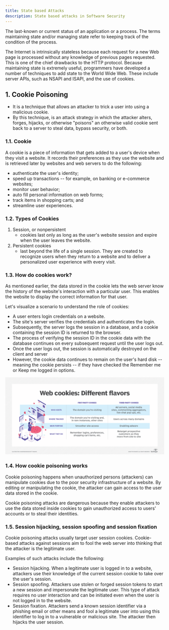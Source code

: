 ```yaml
---
title: State based Attacks
description: State based attacks in Software Security
---
```


The last-known or current status of an application or a process. The terms maintaining state and/or managing state refer to keeping track of the condition of the process.

The Internet is intrinsically stateless because each request for a new Web page is processed without any knowledge of previous pages requested. This is one of the chief drawbacks to the HTTP protocol. Because maintaining state is extremely useful, programmers have developed a number of techniques to add state to the World Wide Web. These include server APIs, such as NSAPI and ISAPI, and the use of cookies. 


## 1. Cookie Poisoning

- It is a technique that allows an attacker to trick a user into using a malicious cookie.
- By this technique, is an attack strategy in which the attacker alters, forges, hijacks, or otherwise "poisons" an otherwise valid cookie sent back to a server to steal data, bypass security, or both.
### 1.1. Cookie
A cookie is a piece of information that gets added to a user's device when they visit a website. It records their preferences as they use the website and is retrieved later by websites and web servers to do the following:

- authenticate the user's identity;
- speed up transactions -- for example, on banking or e-commerce websites;
- monitor user behavior;
- auto fill personal information on web forms;
- track items in shopping carts; and
- streamline user experiences.

### 1.2. Types of Cookies

1. Session, or nonpersistent
   - cookies last only as long as the user's website session and expire when the user leaves the website.
2. Persistent cookies
   - last beyond the life of a single session. They are created to recognize users when they return to a website and to deliver a personalized user experience with every visit.

### 1.3. How do cookies work?

As mentioned earlier, the data stored in the cookie lets the web server know the history of the website's interaction with a particular user. This enables the website to display the correct information for that user.

Let's visualize a scenario to understand the role of cookies:

  - A user enters login credentials on a website.
  - The site's server verifies the credentials and authenticates the login.
  - Subsequently, the server logs the session in a database, and a cookie containing the session ID is returned to the browser.
  - The process of verifying the session ID in the cookie data with the database continues on every subsequent request until the user logs out.
  - Once the user logs out, the session is automatically destroyed on the client and server
  - However, the cookie data continues to remain on the user's hard disk -- meaning the cookie persists -- if they have checked the Remember me or Keep me logged in options.
  
![Cookies](../assets/images/cookie-poisoning.png)

### 1.4. How cookie poisoning works

Cookie poisoning happens when unauthorized persons (attackers) can manipulate cookies due to the poor security infrastructure of a website. By editing or manipulating the cookie, the attacker can gain access to the user data stored in the cookie.

Cookie poisoning attacks are dangerous because they enable attackers to use the data stored inside cookies to gain unauthorized access to users' accounts or to steal their identities.

### 1.5. Session hijacking, session spoofing and session fixation

Cookie poisoning attacks usually target user session cookies. Cookie-based attacks against sessions aim to fool the web server into thinking that the attacker is the legitimate user.

Examples of such attacks include the following:

- Session hijacking. When a legitimate user is logged in to a website, attackers use their knowledge of the current session cookie to take over the user's session.
- Session spoofing. Attackers use stolen or forged session tokens to start a new session and impersonate the legitimate user. This type of attack requires no user interaction and can be initiated even when the user is not logged in to the website.
- Session fixation. Attackers send a known session identifier via a phishing email or other means and fool a legitimate user into using this identifier to log in to a vulnerable or malicious site. The attacker then hijacks the user session.
